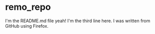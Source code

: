 # remo_repo
I'm the README.md file yeah!
I'm the third line here. I was written from GitHub using Firefox.
